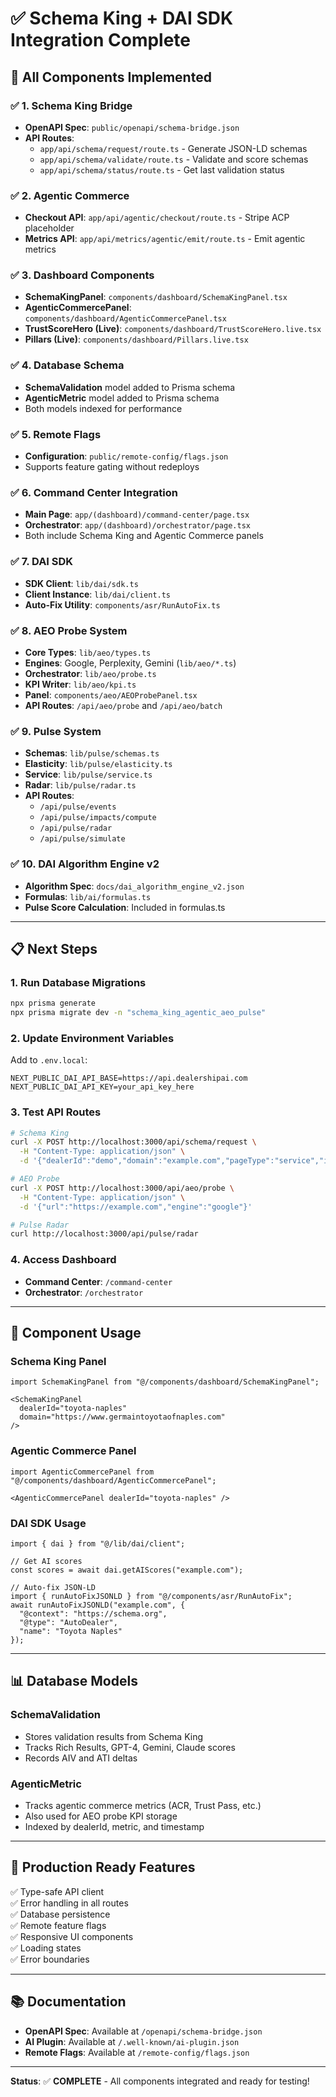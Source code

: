 # ✅ Schema King + DAI SDK Integration Complete

## 🎯 All Components Implemented

### ✅ 1. Schema King Bridge
- **OpenAPI Spec**: `public/openapi/schema-bridge.json`
- **API Routes**:
  - `app/api/schema/request/route.ts` - Generate JSON-LD schemas
  - `app/api/schema/validate/route.ts` - Validate and score schemas
  - `app/api/schema/status/route.ts` - Get last validation status

### ✅ 2. Agentic Commerce
- **Checkout API**: `app/api/agentic/checkout/route.ts` - Stripe ACP placeholder
- **Metrics API**: `app/api/metrics/agentic/emit/route.ts` - Emit agentic metrics

### ✅ 3. Dashboard Components
- **SchemaKingPanel**: `components/dashboard/SchemaKingPanel.tsx`
- **AgenticCommercePanel**: `components/dashboard/AgenticCommercePanel.tsx`
- **TrustScoreHero (Live)**: `components/dashboard/TrustScoreHero.live.tsx`
- **Pillars (Live)**: `components/dashboard/Pillars.live.tsx`

### ✅ 4. Database Schema
- **SchemaValidation** model added to Prisma schema
- **AgenticMetric** model added to Prisma schema
- Both models indexed for performance

### ✅ 5. Remote Flags
- **Configuration**: `public/remote-config/flags.json`
- Supports feature gating without redeploys

### ✅ 6. Command Center Integration
- **Main Page**: `app/(dashboard)/command-center/page.tsx`
- **Orchestrator**: `app/(dashboard)/orchestrator/page.tsx`
- Both include Schema King and Agentic Commerce panels

### ✅ 7. DAI SDK
- **SDK Client**: `lib/dai/sdk.ts`
- **Client Instance**: `lib/dai/client.ts`
- **Auto-Fix Utility**: `components/asr/RunAutoFix.ts`

### ✅ 8. AEO Probe System
- **Core Types**: `lib/aeo/types.ts`
- **Engines**: Google, Perplexity, Gemini (`lib/aeo/*.ts`)
- **Orchestrator**: `lib/aeo/probe.ts`
- **KPI Writer**: `lib/aeo/kpi.ts`
- **Panel**: `components/aeo/AEOProbePanel.tsx`
- **API Routes**: `/api/aeo/probe` and `/api/aeo/batch`

### ✅ 9. Pulse System
- **Schemas**: `lib/pulse/schemas.ts`
- **Elasticity**: `lib/pulse/elasticity.ts`
- **Service**: `lib/pulse/service.ts`
- **Radar**: `lib/pulse/radar.ts`
- **API Routes**: 
  - `/api/pulse/events`
  - `/api/pulse/impacts/compute`
  - `/api/pulse/radar`
  - `/api/pulse/simulate`

### ✅ 10. DAI Algorithm Engine v2
- **Algorithm Spec**: `docs/dai_algorithm_engine_v2.json`
- **Formulas**: `lib/ai/formulas.ts`
- **Pulse Score Calculation**: Included in formulas.ts

---

## 📋 Next Steps

### 1. Run Database Migrations
```bash
npx prisma generate
npx prisma migrate dev -n "schema_king_agentic_aeo_pulse"
```

### 2. Update Environment Variables
Add to `.env.local`:
```env
NEXT_PUBLIC_DAI_API_BASE=https://api.dealershipai.com
NEXT_PUBLIC_DAI_API_KEY=your_api_key_here
```

### 3. Test API Routes
```bash
# Schema King
curl -X POST http://localhost:3000/api/schema/request \
  -H "Content-Type: application/json" \
  -d '{"dealerId":"demo","domain":"example.com","pageType":"service","intent":"oil change"}'

# AEO Probe
curl -X POST http://localhost:3000/api/aeo/probe \
  -H "Content-Type: application/json" \
  -d '{"url":"https://example.com","engine":"google"}'

# Pulse Radar
curl http://localhost:3000/api/pulse/radar
```

### 4. Access Dashboard
- **Command Center**: `/command-center`
- **Orchestrator**: `/orchestrator`

---

## 🎨 Component Usage

### Schema King Panel
```tsx
import SchemaKingPanel from "@/components/dashboard/SchemaKingPanel";

<SchemaKingPanel 
  dealerId="toyota-naples" 
  domain="https://www.germaintoyotaofnaples.com" 
/>
```

### Agentic Commerce Panel
```tsx
import AgenticCommercePanel from "@/components/dashboard/AgenticCommercePanel";

<AgenticCommercePanel dealerId="toyota-naples" />
```

### DAI SDK Usage
```tsx
import { dai } from "@/lib/dai/client";

// Get AI scores
const scores = await dai.getAIScores("example.com");

// Auto-fix JSON-LD
import { runAutoFixJSONLD } from "@/components/asr/RunAutoFix";
await runAutoFixJSONLD("example.com", {
  "@context": "https://schema.org",
  "@type": "AutoDealer",
  "name": "Toyota Naples"
});
```

---

## 📊 Database Models

### SchemaValidation
- Stores validation results from Schema King
- Tracks Rich Results, GPT-4, Gemini, Claude scores
- Records AIV and ATI deltas

### AgenticMetric
- Tracks agentic commerce metrics (ACR, Trust Pass, etc.)
- Also used for AEO probe KPI storage
- Indexed by dealerId, metric, and timestamp

---

## 🚀 Production Ready Features

✅ Type-safe API client  
✅ Error handling in all routes  
✅ Database persistence  
✅ Remote feature flags  
✅ Responsive UI components  
✅ Loading states  
✅ Error boundaries  

---

## 📚 Documentation

- **OpenAPI Spec**: Available at `/openapi/schema-bridge.json`
- **AI Plugin**: Available at `/.well-known/ai-plugin.json`
- **Remote Flags**: Available at `/remote-config/flags.json`

---

**Status**: ✅ **COMPLETE** - All components integrated and ready for testing!
